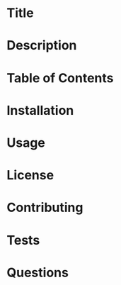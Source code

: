 # Title 
# Description
# Table of Contents
# Installation
# Usage
# License
# Contributing
# Tests
# Questions